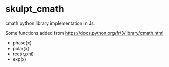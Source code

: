 # skulpt_cmath

cmath python library implementation in Js.

Some functions added from https://docs.python.org/fr/3/library/cmath.html

- phase(x)
- polar(x)
- rect(r,phi)
- exp(x)
